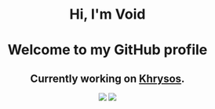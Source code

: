 <h1 align="center">Hi, I'm Void</h1>
<h1 align="center">Welcome to my GitHub profile</h1>

<h2 align="center">Currently working on <a href="https://github.com/daftuyda/Khrysos">Khrysos</a>.</h2>

<p align="center">
  <img src ="https://github-readme-stats.vercel.app/api?username=AmIVoid&show_icons=true&count_private=true&theme=nord&hide_border=true&hide=issues,contribs&bg_color=00000000">
  <img src ="https://github-readme-stats.vercel.app/api/top-langs/?username=AmIVoid&layout=compact&hide_border=true&theme=nord&bg_color=00000000&langs_count=6">
</p>
